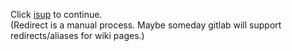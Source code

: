 Click [isup](/Protocols/isup) to continue.  
(Redirect is a manual process. Maybe someday gitlab will support redirects/aliases for wiki pages.)